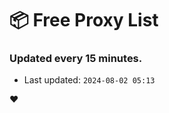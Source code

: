 # :package: Free Proxy List
### Updated every 15 minutes.

- Last updated: `2024-08-02 05:13`

:heart:
